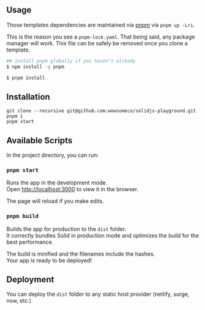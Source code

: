 ## Usage

Those templates dependencies are maintained via [pnpm](https://pnpm.js.org/) via `pnpm up -Lri`.

This is the reason you see a `pnpm-lock.yaml`. That being said, any package manager will work. This file can be safely be removed once you clone a template.

```bash
## install pnpm globally if you haven't already
$ npm install -g pnpm

$ pnpm install
```

## Installation

```console
git clone --recursive git@github.com:wowsomeco/solidjs-playground.git
pnpm i
pnpm start
```

## Available Scripts

In the project directory, you can run:

### `pnpm start`

Runs the app in the development mode.<br>
Open [http://localhost:3000](http://localhost:3000) to view it in the browser.

The page will reload if you make edits.<br>

### `pnpm build`

Builds the app for production to the `dist` folder.<br>
It correctly bundles Solid in production mode and optimizes the build for the best performance.

The build is minified and the filenames include the hashes.<br>
Your app is ready to be deployed!

## Deployment

You can deploy the `dist` folder to any static host provider (netlify, surge, now, etc.)
